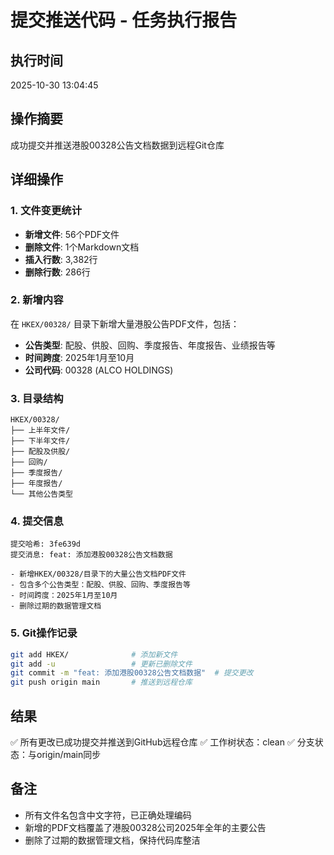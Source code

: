# 提交推送代码 - 任务执行报告

## 执行时间
2025-10-30 13:04:45

## 操作摘要
成功提交并推送港股00328公告文档数据到远程Git仓库

## 详细操作

### 1. 文件变更统计
- **新增文件**: 56个PDF文件
- **删除文件**: 1个Markdown文档
- **插入行数**: 3,382行
- **删除行数**: 286行

### 2. 新增内容
在 `HKEX/00328/` 目录下新增大量港股公告PDF文件，包括：
- **公告类型**: 配股、供股、回购、季度报告、年度报告、业绩报告等
- **时间跨度**: 2025年1月至10月
- **公司代码**: 00328 (ALCO HOLDINGS)

### 3. 目录结构
```
HKEX/00328/
├── 上半年文件/
├── 下半年文件/
├── 配股及供股/
├── 回购/
├── 季度报告/
├── 年度报告/
└── 其他公告类型
```

### 4. 提交信息
```
提交哈希: 3fe639d
提交消息: feat: 添加港股00328公告文档数据

- 新增HKEX/00328/目录下的大量公告文档PDF文件
- 包含多个公告类型：配股、供股、回购、季度报告等
- 时间跨度：2025年1月至10月
- 删除过期的数据管理文档
```

### 5. Git操作记录
```bash
git add HKEX/              # 添加新文件
git add -u                 # 更新已删除文件
git commit -m "feat: 添加港股00328公告文档数据"  # 提交更改
git push origin main       # 推送到远程仓库
```

## 结果
✅ 所有更改已成功提交并推送到GitHub远程仓库
✅ 工作树状态：clean
✅ 分支状态：与origin/main同步

## 备注
- 所有文件名包含中文字符，已正确处理编码
- 新增的PDF文档覆盖了港股00328公司2025年全年的主要公告
- 删除了过期的数据管理文档，保持代码库整洁
